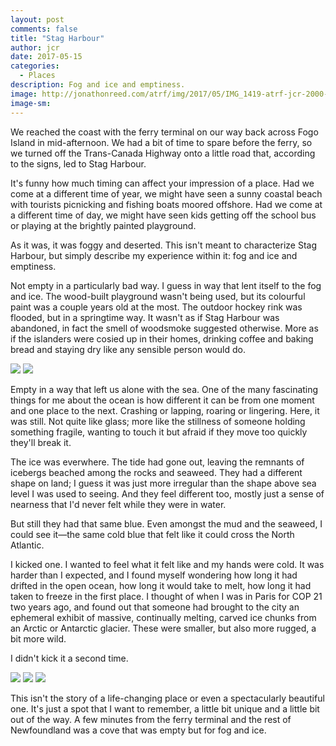 ```yaml
---
layout: post
comments: false
title: "Stag Harbour"
author: jcr
date: 2017-05-15
categories:
  - Places
description: Fog and ice and emptiness.
image: http://jonathonreed.com/atrf/img/2017/05/IMG_1419-atrf-jcr-2000-web.jpg
image-sm:
---
```


We reached the coast with the ferry terminal on our way back across Fogo Island in mid-afternoon. We had a bit of time to spare before the ferry, so we turned off the Trans-Canada Highway onto a little road that, according to the signs, led to Stag Harbour.

It's funny how much timing can affect your impression of a place. Had we come at a different time of year, we might have seen a sunny coastal beach with tourists picnicking and fishing boats moored offshore. Had we come at a different time of day, we might have seen kids getting off the school bus or playing at the brightly painted playground.

As it was, it was foggy and deserted. This isn't meant to characterize Stag Harbour, but simply describe my experience within it: fog and ice and emptiness.

Not empty in a particularly bad way. I guess in way that lent itself to the fog and ice. The wood-built playground wasn't being used, but its colourful paint was a couple years old at the most. The outdoor hockey rink was flooded, but in a springtime way. It wasn't as if Stag Harbour was abandoned, in fact the smell of woodsmoke suggested otherwise. More as if the islanders were cosied up in their homes, drinking coffee and baking bread and staying dry like any sensible person would do.

<img src="http://jonathonreed.com/atrf/img/2017/05/IMG_1419-atrf-jcr-2000-web.jpg">

<img src="http://jonathonreed.com/atrf/img/2017/05/IMG_0666-atrf-ac-2000-web.jpg">

Empty in a way that left us alone with the sea. One of the many fascinating things for me about the ocean is how different it can be from one moment and one place to the next. Crashing or lapping, roaring or lingering. Here, it was still. Not quite like glass; more like the stillness of someone holding something fragile, wanting to touch it but afraid if they move too quickly they'll break it.

The ice was everwhere. The tide had gone out, leaving the remnants of icebergs beached among the rocks and seaweed. They had a different shape on land; I guess it was just more irregular than the shape above sea level I was used to seeing. And they feel different too, mostly just a sense of nearness that I'd never felt while they were in water.

But still they had that same blue. Even amongst the mud and the seaweed, I could see it—the same cold blue that felt like it could cross the North Atlantic.

I kicked one. I wanted to feel what it felt like and my hands were cold. It was harder than I expected, and I found myself wondering how long it had drifted in the open ocean, how long it would take to melt, how long it had taken to freeze in the first place. I thought of when I was in Paris for COP 21 two years ago, and found out that someone had brought to the city an ephemeral exhibit of massive, continually melting, carved ice chunks from an Arctic or Antarctic glacier. These were smaller, but also more rugged, a bit more wild.

I didn't kick it a second time.

<img src="http://jonathonreed.com/atrf/img/2017/05/IMG_1427-atrf-jcr-2000-web.jpg">

<img src="http://jonathonreed.com/atrf/img/2017/05/IMG_1431-atrf-jcr-2000-web.jpg">

<img src="http://jonathonreed.com/atrf/img/2017/05/IMG_1448-atrf-jcr-2000-web.jpg">

This isn't the story of a life-changing place or even a spectacularly beautiful one. It's just a spot that I want to remember, a little bit unique and a little bit out of the way. A few minutes from the ferry terminal and the rest of Newfoundland was a cove that was empty but for fog and ice.